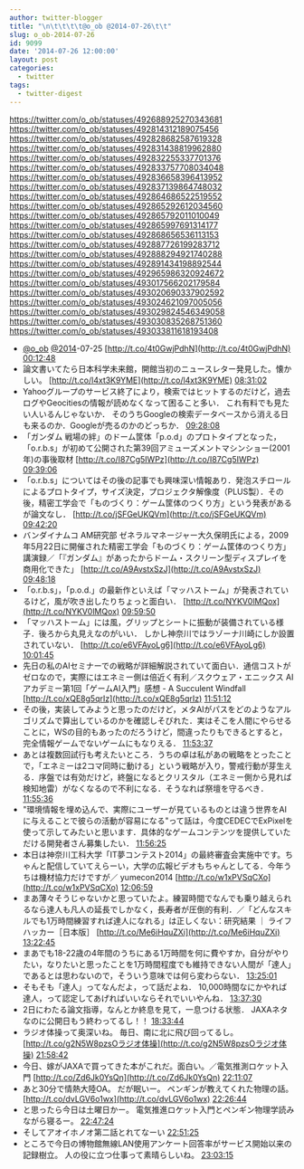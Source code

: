 ```yaml
---
author: twitter-blogger
title: "\n\t\t\t\t@o_ob @2014-07-26\t\t"
slug: o_ob-2014-07-26
id: 9099
date: '2014-07-26 12:00:00'
layout: post
categories:
  - twitter
tags:
  - twitter-digest
---
```


https://twitter.com/o_ob/statuses/492688925270343681 https://twitter.com/o_ob/statuses/492814312189075456 https://twitter.com/o_ob/statuses/492828682587619328 https://twitter.com/o_ob/statuses/492831438819962880 https://twitter.com/o_ob/statuses/492832255337701376 https://twitter.com/o_ob/statuses/492833757708034048 https://twitter.com/o_ob/statuses/492836658396413952 https://twitter.com/o_ob/statuses/492837139864748032 https://twitter.com/o_ob/statuses/492864686522519552 https://twitter.com/o_ob/statuses/492865292612034560 https://twitter.com/o_ob/statuses/492865792011010049 https://twitter.com/o_ob/statuses/492865997691314177 https://twitter.com/o_ob/statuses/492868656536113153 https://twitter.com/o_ob/statuses/492887726199283712 https://twitter.com/o_ob/statuses/492888294921740288 https://twitter.com/o_ob/statuses/492891434198892544 https://twitter.com/o_ob/statuses/492965986320924672 https://twitter.com/o_ob/statuses/493017566202179584 https://twitter.com/o_ob/statuses/493020690337902592 https://twitter.com/o_ob/statuses/493024621097005056 https://twitter.com/o_ob/statuses/493029824546349058 https://twitter.com/o_ob/statuses/493030835268751360 https://twitter.com/o_ob/statuses/493033811618193408  

*   [@o_ob](https://twitter.com/o_ob) [@2014](https://twitter.com/2014)-07-25 [http://t.co/4t0GwjPdhN](http://t.co/4t0GwjPdhN) [00:12:48](https://twitter.com/o_ob/statuses/492688925270343681)
*   論文書いてたら日本科学未来館，開館当初のニュースレター発見した。懐かしい。 [http://t.co/l4xt3K9YME](http://t.co/l4xt3K9YME) [08:31:02](https://twitter.com/o_ob/statuses/492814312189075456)
*   Yahooグループのサービス終了により，検索ではヒットするのだけど，過去ログやGeocitiesの情報が読めなくなって困ること多い． これ有料でも見たい人いるんじゃないか． そのうちGoogleの検索データベースから消える日も来るのか．Googleが売るのかのどっちか． [09:28:08](https://twitter.com/o_ob/statuses/492828682587619328)
*   「ガンダム 戦場の絆」のドーム筐体「p.o.d」のプロトタイプとなった，「o.r.b.s」が初めて公開された第39回アミューズメントマシンショー(2001年)の事後取材 [http://t.co/I87Cg5IWPz](http://t.co/I87Cg5IWPz) [09:39:06](https://twitter.com/o_ob/statuses/492831438819962880)
*   「o.r.b.s」についてはその後の記事でも興味深い情報あり．発泡スチロールによるプロトタイプ，サイズ決定，プロジェクタ解像度（PLUS製）．その後，精密工学会で「ものづくり：ゲーム筐体のつくり方」という発表があるが論文なし． [http://t.co/jSFGeUKQVm](http://t.co/jSFGeUKQVm) [09:42:20](https://twitter.com/o_ob/statuses/492832255337701376)
*   バンダイナムコ AM研究部 ゼネラルマネージャー大久保明氏による，2009年5月22日に開催された精密工学会「ものづくり：ゲーム筐体のつくり方」 講演録／「『ガンダム』があったからドーム・スクリーン型ディスプレイを商用化できた」 [http://t.co/A9AvstxSzJ](http://t.co/A9AvstxSzJ) [09:48:18](https://twitter.com/o_ob/statuses/492833757708034048)
*   「o.r.b.s」，「p.o.d.」の最新作といえば「マッハストーム」が発表されているけど，風が吹き出したりちょっと面白い． [http://t.co/NYKV0lMQox](http://t.co/NYKV0lMQox) [09:59:50](https://twitter.com/o_ob/statuses/492836658396413952)
*   「マッハストーム」には風，グリップとシートに振動が装備されている様子．後ろから丸見えなのがいい． しかし神奈川ではラゾーナ川崎にしか設置されていない． [http://t.co/e6VFAyoLg6](http://t.co/e6VFAyoLg6) [10:01:45](https://twitter.com/o_ob/statuses/492837139864748032)
*   先日の私のAIセミナーでの戦略が詳細解説されていて面白い．通信コストがゼロなので，実際にはエネミー側は倍近く有利／スクウェア・エニックス AIアカデミー第1回「ゲームAI入門」感想 - A Succulent Windfall [http://t.co/xQE8g5qrIz](http://t.co/xQE8g5qrIz) [11:51:12](https://twitter.com/o_ob/statuses/492864686522519552)
*   その後，実装してみようと思ったのだけど，メタAIがパスをどのようなアルゴリズムで算出しているのかを確認しそびれた．実はそこを人間にやらせることに，WSの目的もあったのだろうけど，間違ったりもできるとすると，完全情報ゲームでないゲームにもなりえる． [11:53:37](https://twitter.com/o_ob/statuses/492865292612034560)
*   あとは複数回試行も考えたいところ．うちの卓は私があの戦略をとったことで，「エネミーは2コマ同時に動ける」という戦略が入り，警戒行動が芽生える．序盤では有効だけど，終盤になるとクリスタル（エネミー側から見れば検知地雷）がなくなるので不利になる．そうなれば祭壇を守るべき． [11:55:36](https://twitter.com/o_ob/statuses/492865792011010049)
*   "環境情報を埋め込んで、実際にユーザーが見ているものとは違う世界をAIに与えることで彼らの活動が容易になる"って話は，今度CEDECでExPixelを使って示してみたいと思います．具体的なゲームコンテンツを提供していただける開発者さん募集したい． [11:56:25](https://twitter.com/o_ob/statuses/492865997691314177)
*   本日は神奈川工科大学「IT夢コンテスト2014」の最終審査会実施中です。ちゃんと配信していてえらーい，大学の広報ビデオもちゃんとしてる．今年うちは機材協力だけですが／ yumecon2014 [http://t.co/w1xPVSqCXo](http://t.co/w1xPVSqCXo) [12:06:59](https://twitter.com/o_ob/statuses/492868656536113153)
*   まあ薄々そうじゃないかと思っていたよ。練習時間でなんでも乗り越えられるなら達人も凡人の延長でしかなく，長寿者が圧倒的有利．／「どんなスキルでも1万時間練習すれば達人になれる」は正しくない：研究結果 ｜ ライフハッカー［日本版］ [http://t.co/Me6iHquZXi](http://t.co/Me6iHquZXi) [13:22:45](https://twitter.com/o_ob/statuses/492887726199283712)
*   まあでも18-22歳の4年間のうちにある1万時間を何に費やすか，自分がやりたい，なりたいと思ったことを1万時間程度でも維持できない人間が「達人」であるとは思わないので，そういう意味では何ら変わらない． [13:25:01](https://twitter.com/o_ob/statuses/492888294921740288)
*   そもそも「達人」ってなんだよ，って話だよね． 10,000時間なにかやれば達人，って認定してあげればいいならそれでいいやんね． [13:37:30](https://twitter.com/o_ob/statuses/492891434198892544)
*   2日にわたる論文指導，なんとか終息を見て，一息つける状態． JAXAネタなのに公開日もう終わってるし！！ [18:33:44](https://twitter.com/o_ob/statuses/492965986320924672)
*   ラジオ体操って奥深いね。 毎日、南に北に飛び回ってるし。 [http://t.co/g2N5W8pzsOラジオ体操](http://t.co/g2N5W8pzsOラジオ体操) [21:58:42](https://twitter.com/o_ob/statuses/493017566202179584)
*   今日、嫁がJAXAで買ってきた本がこれだ。面白い。／電気推測ロケット入門 [http://t.co/Zd6Jk0YsQn](http://t.co/Zd6Jk0YsQn) [22:11:07](https://twitter.com/o_ob/statuses/493020690337902592)
*   あと30分で情熱大陸OA。 だが眠いー。 ペンギンが教えてくれた物理の話。 [http://t.co/dvLGV6o1wx](http://t.co/dvLGV6o1wx) [22:26:44](https://twitter.com/o_ob/statuses/493024621097005056)
*   と思ったら今日は土曜日かー。 電気推進ロケット入門とペンギン物理学読みながら寝るー。 [22:47:24](https://twitter.com/o_ob/statuses/493029824546349058)
*   そしてアオイホノオ第二話とれてなーい [22:51:25](https://twitter.com/o_ob/statuses/493030835268751360)
*   ところで今日の博物館無線LAN使用アンケート回答率がサービス開始以来の記録樹立。 人の役に立つ仕事って素晴らしいね。 [23:03:15](https://twitter.com/o_ob/statuses/493033811618193408)